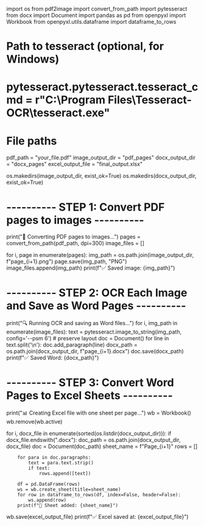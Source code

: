 import os
from pdf2image import convert_from_path
import pytesseract
from docx import Document
import pandas as pd
from openpyxl import Workbook
from openpyxl.utils.dataframe import dataframe_to_rows

# Path to tesseract (optional, for Windows)
# pytesseract.pytesseract.tesseract_cmd = r"C:\Program Files\Tesseract-OCR\tesseract.exe"

# File paths
pdf_path = "your_file.pdf"
image_output_dir = "pdf_pages"
docx_output_dir = "docx_pages"
excel_output_file = "final_output.xlsx"

os.makedirs(image_output_dir, exist_ok=True)
os.makedirs(docx_output_dir, exist_ok=True)

# ---------- STEP 1: Convert PDF pages to images ----------
print("📄 Converting PDF pages to images...")
pages = convert_from_path(pdf_path, dpi=300)
image_files = []

for i, page in enumerate(pages):
    img_path = os.path.join(image_output_dir, f"page_{i+1}.png")
    page.save(img_path, "PNG")
    image_files.append(img_path)
    print(f"✅ Saved image: {img_path}")

# ---------- STEP 2: OCR Each Image and Save as Word Pages ----------
print("🔍 Running OCR and saving as Word files...")
for i, img_path in enumerate(image_files):
    text = pytesseract.image_to_string(img_path, config='--psm 6')  # preserve layout
    doc = Document()
    for line in text.split('\n'):
        doc.add_paragraph(line)
    docx_path = os.path.join(docx_output_dir, f"page_{i+1}.docx")
    doc.save(docx_path)
    print(f"✅ Saved Word: {docx_path}")

# ---------- STEP 3: Convert Word Pages to Excel Sheets ----------
print("📊 Creating Excel file with one sheet per page...")
wb = Workbook()
wb.remove(wb.active)

for i, docx_file in enumerate(sorted(os.listdir(docx_output_dir))):
    if docx_file.endswith(".docx"):
        doc_path = os.path.join(docx_output_dir, docx_file)
        doc = Document(doc_path)
        sheet_name = f"Page_{i+1}"
        rows = []

        for para in doc.paragraphs:
            text = para.text.strip()
            if text:
                rows.append([text])

        df = pd.DataFrame(rows)
        ws = wb.create_sheet(title=sheet_name)
        for row in dataframe_to_rows(df, index=False, header=False):
            ws.append(row)
        print(f"📄 Sheet added: {sheet_name}")

wb.save(excel_output_file)
print(f"✅ Excel saved at: {excel_output_file}")
